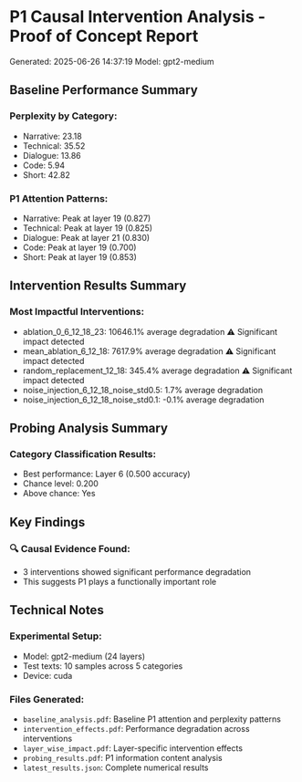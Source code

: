 # P1 Causal Intervention Analysis - Proof of Concept Report
Generated: 2025-06-26 14:37:19
Model: gpt2-medium

## Baseline Performance Summary

### Perplexity by Category:
- Narrative: 23.18
- Technical: 35.52
- Dialogue: 13.86
- Code: 5.94
- Short: 42.82

### P1 Attention Patterns:
- Narrative: Peak at layer 19 (0.827)
- Technical: Peak at layer 19 (0.825)
- Dialogue: Peak at layer 21 (0.830)
- Code: Peak at layer 19 (0.700)
- Short: Peak at layer 19 (0.853)

## Intervention Results Summary

### Most Impactful Interventions:
- ablation_0_6_12_18_23: 10646.1% average degradation
  ⚠️ Significant impact detected
- mean_ablation_6_12_18: 7617.9% average degradation
  ⚠️ Significant impact detected
- random_replacement_12_18: 345.4% average degradation
  ⚠️ Significant impact detected
- noise_injection_6_12_18_noise_std0.5: 1.7% average degradation
- noise_injection_6_12_18_noise_std0.1: -0.1% average degradation

## Probing Analysis Summary

### Category Classification Results:
- Best performance: Layer 6 (0.500 accuracy)
- Chance level: 0.200
- Above chance: Yes

## Key Findings

### 🔍 Causal Evidence Found:
- 3 interventions showed significant performance degradation
- This suggests P1 plays a functionally important role

## Technical Notes

### Experimental Setup:
- Model: gpt2-medium (24 layers)
- Test texts: 10 samples across 5 categories
- Device: cuda

### Files Generated:
- `baseline_analysis.pdf`: Baseline P1 attention and perplexity patterns
- `intervention_effects.pdf`: Performance degradation across interventions
- `layer_wise_impact.pdf`: Layer-specific intervention effects
- `probing_results.pdf`: P1 information content analysis
- `latest_results.json`: Complete numerical results

